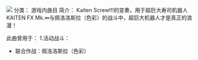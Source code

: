 ![](//static.kivo.wiki/images/music/cover/4nBvDswW1ZDsE0C4hJ1CBGDD4816xSgt.jpg)
分类： 游戏内曲目
简介：
Kaiten Screw!!!的变奏，用于超巨大寿司机器人KAITEN FX Mk.∞与佩洛洛斯拉（色彩）的战斗中，超巨大机器人才是真正的浪漫！

此曲曾用于：
1.活动战斗：
 - 联合作战：佩洛洛斯拉（色彩）
